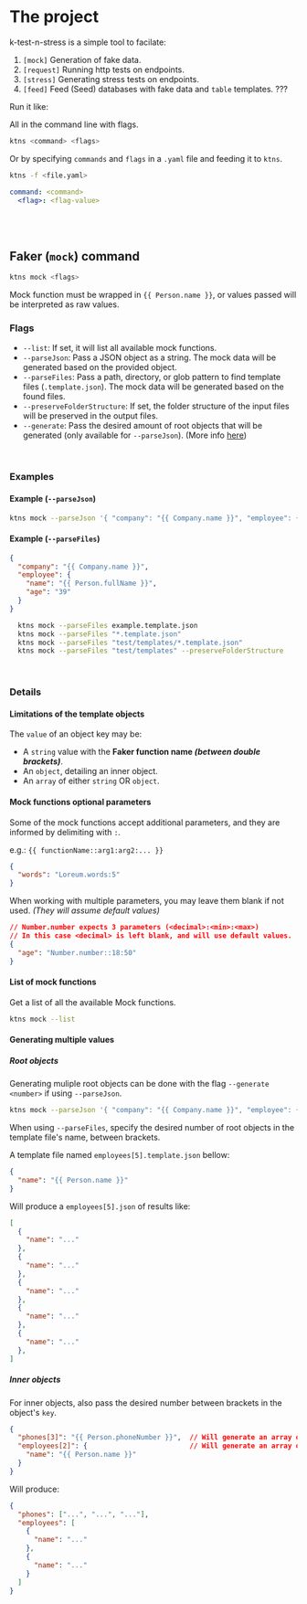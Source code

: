 # The project

k-test-n-stress is a simple tool to facilate:

1. `[mock]` Generation of fake data.
2. `[request]` Running http tests on endpoints.
3. `[stress]` Generating stress tests on endpoints.
4. `[feed]` Feed (Seed) databases with fake data and `table` templates. ???

Run it like:

All in the command line with flags.

```bash
ktns <command> <flags>
```

Or by specifying `commands` and `flags` in a `.yaml` file and feeding it to `ktns`.

```bash
ktns -f <file.yaml>
```

```yaml
command: <command>
  <flag>: <flag-value>
```

</br>
</br>

## Faker (`mock`) command

```bash
ktns mock <flags>
```

Mock function must be wrapped in `{{ Person.name }}`, or values passed will be interpreted as raw values.

### Flags

- `--list`: If set, it will list all available mock functions.
- `--parseJson`: Pass a JSON object as a string. The mock data will be generated based on the provided object.
- `--parseFiles`: Pass a path, directory, or glob pattern to find template files (`.template.json`). The mock data will be generated based on the found files.
- `--preserveFolderStructure`: If set, the folder structure of the input files will be preserved in the output files.
- `--generate`: Pass the desired amount of root objects that will be generated (only available for `--parseJson`). (More info [here](#generating-multiple-values))

</br>

### Examples

#### Example (`--parseJson`)

```bash
ktns mock --parseJson '{ "company": "{{ Company.name }}", "employee": { "name": "{{ Person.fullName }}" }}'
```

#### Example (`--parseFiles`)

```json
{
  "company": "{{ Company.name }}",
  "employee": {
    "name": "{{ Person.fullName }}",
    "age": "39"
  }
}
```

```bash
  ktns mock --parseFiles example.template.json
  ktns mock --parseFiles "*.template.json"
  ktns mock --parseFiles "test/templates/*.template.json"
  ktns mock --parseFiles "test/templates" --preserveFolderStructure
```

</br>

### Details

#### Limitations of the template objects

The `value` of an object key may be:
- A `string` value with the **Faker function name *(between double brackets)***.
- An `object`, detailing an inner object.
- An `array` of either `string` OR `object`.

#### Mock functions optional parameters

Some of the mock functions accept additional parameters, and they are informed by delimiting with `:`.

e.g.: `{{ functionName::arg1:arg2:... }}`

```json
{
  "words": "Loreum.words:5"
}
```

When working with multiple parameters, you may leave them blank if not used. _(They will assume default values)_

```json
// Number.number expects 3 parameters (<decimal>:<min>:<max>)
// In this case <decimal> is left blank, and will use default values.
{
  "age": "Number.number::18:50"
}
```

#### List of mock functions

Get a list of all the available Mock functions.

```bash
ktns mock --list
```

#### Generating multiple values

##### Root objects

Generating muliple root objects can be done with the flag `--generate <number>` if using `--parseJson`.

```bash
ktns mock --parseJson '{ "company": "{{ Company.name }}", "employee": { "name": "{{ Person.fullName }}" }}' --generate 10
```

When using `--parseFiles`, specify the desired number of root objects in the template file's name, between brackets.

A template file named `employees[5].template.json` bellow:

```json
{
  "name": "{{ Person.name }}"
}
```

Will produce a `employees[5].json` of results like:

```json
[
  {
    "name": "..."
  },
  {
    "name": "..."
  },
  {
    "name": "..."
  },
  {
    "name": "..."
  },
  {
    "name": "..."
  },
]
```

##### Inner objects

For inner objects, also pass the desired number between brackets in the object's `key`.

```json
{
  "phones[3]": "{{ Person.phoneNumber }}",  // Will generate an array of 3 values
  "employees[2]": {                         // Will generate an array of employees with 5 objects
    "name": "{{ Person.name }}"
  }
}
```

Will produce:

```json
{
  "phones": ["...", "...", "..."],
  "employees": [
    {
      "name": "..."
    },
    {
      "name": "..."
    }
  ]
}
```
